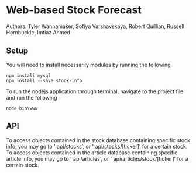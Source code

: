# Web-based Stock Forecast

Authors: Tyler Wannamaker, Sofiya Varshavskaya, Robert Quillian, Russell Hornbuckle, Imtiaz Ahmed

## Setup
You will need to install necessarily modules by running the following
```
npm install mysql
npm install --save stock-info
```

To run the nodejs application through terminal, navigate to the project file and run the following
```
node bin\www
```

## API
To access objects contained in the stock database containing specific stock info, you may go to ' api/stocks', or ' api/stocks/[ticker]' for a certain stock.
To access objects contained in the article database containing specific article info, you may go to ' api/articles', or ' api/articles/stock/[ticker]' for a certain stock.
